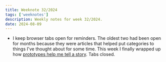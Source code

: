 ```yaml
---
title: Weeknote 32/2024
tags: ['weeknotes']
description: Weekly notes for week 32/2024.
date: 2024-08-09
---
```

- I keep browser tabs open for reminders. The oldest two had been open for months because they were articles that helped put categories to things I've thought about for some time. This week I finally wrapped up how [prototypes help me tell a story](/notes/2024/prototypes-tell-the-story/). Tabs closed. 